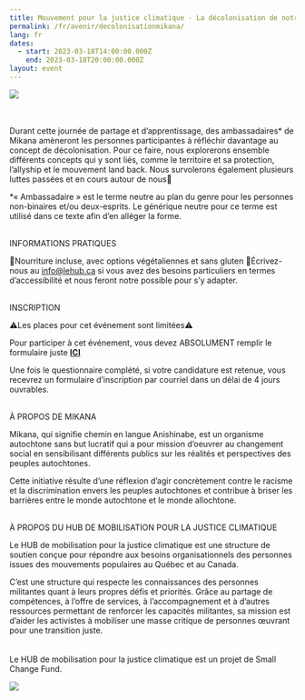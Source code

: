 ```yaml
---
title: Mouvement pour la justice climatique - La décolonisation de notre militantisme
permalink: /fr/avenir/decolonisationmikana/
lang: fr
dates:
  - start: 2023-03-18T14:00:00.000Z
    end: 2023-03-18T20:00:00.000Z
layout: event
---
```

![](/media/copie_de_mouvement_pour_la_justice_climatique_de_colonisation_de_notre_militantisme.png)

\
\
Durant cette journée de partage et d’apprentissage, des ambassadaires* de Mikana amèneront les personnes participantes à réfléchir davantage au concept de décolonisation. Pour ce faire, nous explorerons ensemble différents concepts qui y sont liés, comme le territoire et sa protection, l’allyship et le mouvement land back. Nous survolerons également plusieurs luttes passées et en cours autour de nous🌿

\*« Ambassadaire » est le terme neutre au plan du genre pour les personnes non-binaires et/ou deux-esprits. Le générique neutre pour ce terme est utilisé dans ce texte afin d’en alléger la forme.

\
INFORMATIONS PRATIQUES

🌷Nourriture incluse, avec options végétaliennes et sans gluten
🌷Écrivez-nous au info@lehub.ca si vous avez des besoins particuliers en termes d’accessibilité et nous feront notre possible pour s’y adapter.

\
INSCRIPTION

⚠️Les places pour cet événement sont limitées⚠️

Pour participer à cet événement, vous devez ABSOLUMENT remplir le formulaire juste **[ICI](https://docs.google.com/forms/d/e/1FAIpQLScevZUFuNazpyrsPN_lTJNUnuWH3FzShk9WgI_Gkg8Sj2FMVQ/viewform?usp=sharing)**

Une fois le questionnaire complété, si votre candidature est retenue, vous recevrez un formulaire d’inscription par courriel dans un délai de 4 jours ouvrables.

\
À PROPOS DE MIKANA

Mikana, qui signifie chemin en langue Anishinabe, est un organisme autochtone sans but lucratif qui a pour mission d’oeuvrer au changement social en sensibilisant différents publics sur les réalités et perspectives des peuples autochtones.

Cette initiative résulte d’une réflexion d’agir concrètement contre le racisme et la discrimination envers les peuples autochtones et contribue à briser les barrières entre le monde autochtone et le monde allochtone.

\
À PROPOS DU HUB DE MOBILISATION POUR LA JUSTICE CLIMATIQUE

Le HUB de mobilisation pour la justice climatique est une structure de soutien conçue pour répondre aux besoins organisationnels des personnes issues des mouvements populaires au Québec et au Canada.

C’est une structure qui respecte les connaissances des personnes militantes quant à leurs propres défis et priorités. Grâce au partage de compétences, à l’offre de services, à l’accompagnement et à d’autres ressources permettant de renforcer les capacités militantes, sa mission est d’aider les activistes à mobiliser une masse critique de personnes œuvrant pour une transition juste.\
\
\
L﻿e HUB de mobilisation pour la justice climatique est un projet de Small Change Fund.

![](/media/sans_titre_6_.png)